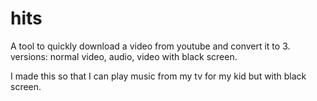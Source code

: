 # hits


A tool to quickly download a video from youtube and convert it to 3. versions: normal video, audio, video with black screen.

I made this so that I can play music from my tv for my kid but with black screen.
